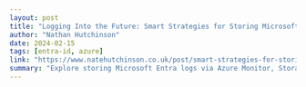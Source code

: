 ```yaml
---
layout: post
title: "Logging Into the Future: Smart Strategies for Storing Microsoft Entra Logs in Azure"
author: "Nathan Hutchinson"
date: 2024-02-15
tags: [entra-id, azure]
link: "https://www.natehutchinson.co.uk/post/smart-strategies-for-storing-microsoft-entra-logs-in-azure"
summary: "Explore storing Microsoft Entra logs via Azure Monitor, Storage Accounts, and Event Hubs, each offering unique benefits for IT security."
---
```

